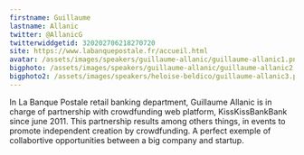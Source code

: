 ```yaml
---
firstname: Guillaume
lastname: Allanic
twitter: @AllanicG
twitterwiddgetid: 320202706218270720
site: https://www.labanquepostale.fr/accueil.html
avatar: /assets/images/speakers/guillaume-allanic/guillaume-allanic1.png
bigphoto: /assets/images/speakers/guillaume-allanic/guillaume-allanic2.png
bigphoto2: /assets/images/speakers/heloise-beldico/guillaume-allanic3.png
---
```


In La Banque Postale retail banking department, Guillaume Allanic is in charge of partnership with crowdfunding web platform, KissKissBankBank since june 2011.
This partnership results among others things, in events to promote independent creation by crowdfunding. A perfect exemple of collabortive opportunities between a big company and startup.